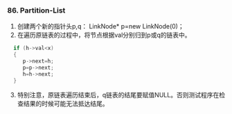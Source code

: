 ### 86. Partition-List
1. 创建两个新的指针头p,q： LinkNode* p=new LinkNode(0)；
2. 在遍历原链表的过程中，将节点根据val分别归到p或q的链表中。
```cpp
  if (h->val<x)
  {
     p->next=h;
     p=p->next;
     h=h->next;
  }
```
3. 特别注意，原链表遍历结束后，q链表的结尾要赋值NULL。否则测试程序在检查结果的时候可能无法抵达结尾。
